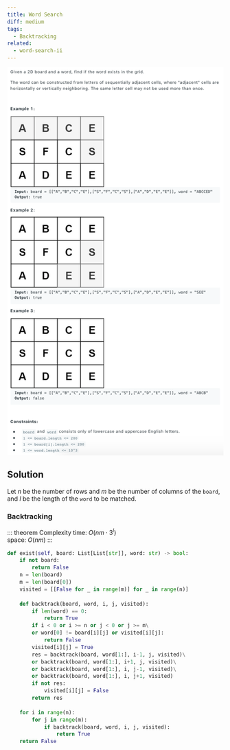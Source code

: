 ```yaml
---
title: Word Search
diff: medium
tags:
  - Backtracking
related:
  - word-search-ii
---
```


<img class="medium-zoom" src="/algo/word-search.png" alt="https://leetcode.com/problems/word-search">

## Solution

Let $n$ be the number of rows and $m$ be the number of columns of the `board`, and $l$ be the length of the `word` to be matched.

### Backtracking

::: theorem Complexity
time: $O(nm \cdot 3^l)$  
space: $O(nm)$
:::

```py
def exist(self, board: List[List[str]], word: str) -> bool:
    if not board:
        return False
    n = len(board)
    m = len(board[0])
    visited = [[False for _ in range(m)] for _ in range(n)]

    def backtrack(board, word, i, j, visited):
        if len(word) == 0:
            return True
        if i < 0 or i >= n or j < 0 or j >= m\
        or word[0] != board[i][j] or visited[i][j]:
            return False
        visited[i][j] = True
        res = backtrack(board, word[1:], i-1, j, visited)\
        or backtrack(board, word[1:], i+1, j, visited)\
        or backtrack(board, word[1:], i, j-1, visited)\
        or backtrack(board, word[1:], i, j+1, visited)
        if not res:
            visited[i][j] = False
        return res

    for i in range(n):
        for j in range(m):
            if backtrack(board, word, i, j, visited):
                return True
    return False
```
